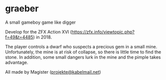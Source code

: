# graeber
A small gameboy game like digger

Develop for the ZFX Action XVI (https://zfx.info/viewtopic.php?f=49&t=4485) in 2018.

The player controls a dwarf who suspects a precious gem in a small mine. Unfortunately, the mine is at risk of collapse, 
so there is little time to find the stone. In addition, some small dangers lurk in the mine and the pimple takes advantage.

All made by Magister (projekte@kabelmail.net)
